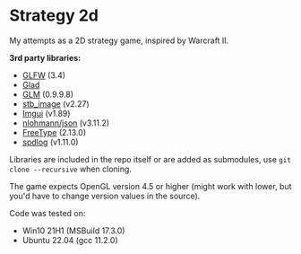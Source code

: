 # Strategy 2d

My attempts as a 2D strategy game, inspired by Warcraft II.

**3rd party libraries:**
* <a href="https://github.com/glfw/glfw">GLFW</a> (3.4)
* <a href="https://github.com/Dav1dde/glad">Glad</a>
* <a href="https://github.com/g-truc/glm">GLM</a> (0.9.9.8)
* <a href="https://github.com/nothings/stb">stb_image</a> (v2.27)
* <a href="https://github.com/ocornut/imgui">Imgui</a> (v1.89)
* <a href="https://github.com/nlohmann/json">nlohmann/json</a> (v3.11.2)
* <a href="https://gitlab.freedesktop.org/freetype/freetype">FreeType</a> (2.13.0)
* <a href="https://github.com/gabime/spdlog">spdlog</a> (v1.11.0)

Libraries are included in the repo itself or are added as submodules, use `git clone --recursive` when cloning.

The game expects OpenGL version 4.5 or higher (might work with lower, but you'd have to change version values in the source).

Code was tested on:
* Win10 21H1 (MSBuild 17.3.0)
* Ubuntu 22.04 (gcc 11.2.0)
